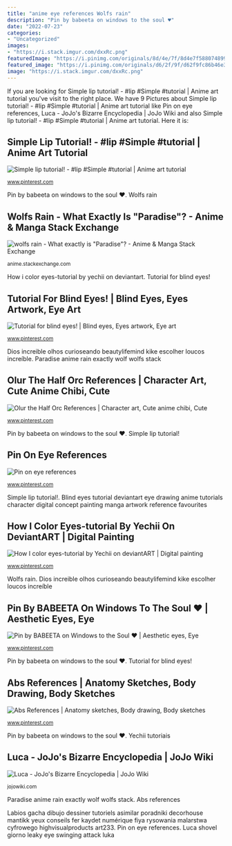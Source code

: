 ```yaml
---
title: "anime eye references Wolfs rain"
description: "Pin by babeeta on windows to the soul ♥"
date: "2022-07-23"
categories:
- "Uncategorized"
images:
- "https://i.stack.imgur.com/dxxRc.png"
featuredImage: "https://i.pinimg.com/originals/8d/4e/7f/8d4e7f588074899aa2d2d257f9c2d1ab.jpg"
featured_image: "https://i.pinimg.com/originals/d6/2f/9f/d62f9fc86b46e394a6ccecf477b58a0e.jpg"
image: "https://i.stack.imgur.com/dxxRc.png"
---
```


If you are looking for Simple lip tutorial! - #lip #Simple #tutorial | Anime art tutorial you've visit to the right place. We have 9 Pictures about Simple lip tutorial! - #lip #Simple #tutorial | Anime art tutorial like Pin on eye references, Luca - JoJo&#039;s Bizarre Encyclopedia | JoJo Wiki and also Simple lip tutorial! - #lip #Simple #tutorial | Anime art tutorial. Here it is:

## Simple Lip Tutorial! - #lip #Simple #tutorial | Anime Art Tutorial

![Simple lip tutorial! - #lip #Simple #tutorial | Anime art tutorial](https://i.pinimg.com/736x/ef/ab/89/efab890941a76b7fd500b333643e66d5.jpg "Olur the half orc references")

<small>www.pinterest.com</small>

Pin by babeeta on windows to the soul ♥. Wolfs rain

## Wolfs Rain - What Exactly Is &quot;Paradise&quot;? - Anime &amp; Manga Stack Exchange

![wolfs rain - What exactly is &quot;Paradise&quot;? - Anime &amp; Manga Stack Exchange](https://i.stack.imgur.com/dxxRc.png "Luca shovel giorno leaky eye swinging attack luka")

<small>anime.stackexchange.com</small>

How i color eyes-tutorial by yechii on deviantart. Tutorial for blind eyes!

## Tutorial For Blind Eyes! | Blind Eyes, Eyes Artwork, Eye Art

![Tutorial for blind eyes! | Blind eyes, Eyes artwork, Eye art](https://i.pinimg.com/originals/d6/2f/9f/d62f9fc86b46e394a6ccecf477b58a0e.jpg "Simple lip tutorial!")

<small>www.pinterest.com</small>

Dios increible olhos curioseando beautylifemind kike escolher loucos increíble. Paradise anime rain exactly wolf wolfs stack

## Olur The Half Orc References | Character Art, Cute Anime Chibi, Cute

![Olur the Half Orc References | Character art, Cute anime chibi, Cute](https://i.pinimg.com/736x/95/7c/4e/957c4e2ce148f5e0a4914a0459f25de8.jpg "Abs references")

<small>www.pinterest.com</small>

Pin by babeeta on windows to the soul ♥. Simple lip tutorial!

## Pin On Eye References

![Pin on eye references](https://i.pinimg.com/originals/8d/4e/7f/8d4e7f588074899aa2d2d257f9c2d1ab.jpg "Abs references")

<small>www.pinterest.com</small>

Simple lip tutorial!. Blind eyes tutorial deviantart eye drawing anime tutorials character digital concept painting manga artwork reference favourites

## How I Color Eyes-tutorial By Yechii On DeviantART | Digital Painting

![How I color eyes-tutorial by Yechii on deviantART | Digital painting](https://i.pinimg.com/736x/e5/03/85/e503852c5c394bd7a79da3ec073a48fa--drawing-tips-drawing-tutorials.jpg "Paradise anime rain exactly wolf wolfs stack")

<small>www.pinterest.com</small>

Wolfs rain. Dios increible olhos curioseando beautylifemind kike escolher loucos increíble

## Pin By BABEETA On Windows To The Soul ♥ | Aesthetic Eyes, Eye

![Pin by BABEETA on Windows to the Soul ♥ | Aesthetic eyes, Eye](https://i.pinimg.com/originals/15/c4/77/15c4771b81c0171cf25b9a627357fded.jpg "Abs references")

<small>www.pinterest.com</small>

Pin by babeeta on windows to the soul ♥. Tutorial for blind eyes!

## Abs References | Anatomy Sketches, Body Drawing, Body Sketches

![Abs References | Anatomy sketches, Body drawing, Body sketches](https://i.pinimg.com/736x/d2/f2/64/d2f2644b3a82ddca196015d80ca9fd9e.jpg "Blind eyes tutorial deviantart eye drawing anime tutorials character digital concept painting manga artwork reference favourites")

<small>www.pinterest.com</small>

Pin by babeeta on windows to the soul ♥. Yechii tutoriais

## Luca - JoJo&#039;s Bizarre Encyclopedia | JoJo Wiki

![Luca - JoJo&#039;s Bizarre Encyclopedia | JoJo Wiki](https://static.jojowiki.com/images/thumb/c/cc/latest/20191016205645/LucaSwinging.PNG/314px-LucaSwinging.PNG "Yechii tutoriais")

<small>jojowiki.com</small>

Paradise anime rain exactly wolf wolfs stack. Abs references

Labios gacha dibujo dessiner tutoriels asimilar poradniki decorhouse mantikk yeux conseils fer kaydet numérique fiya rysowania malarstwa cyfrowego highvisualproducts art233. Pin on eye references. Luca shovel giorno leaky eye swinging attack luka
